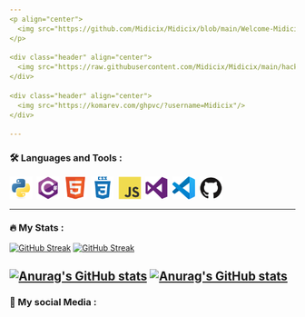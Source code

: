 ```yaml
---
<p align="center">
  <img src="https://github.com/Midicix/Midicix/blob/main/Welcome-Midicix.svg" alt="Background Image" />
</p>
  
<div class="header" align="center">
  <img src="https://raw.githubusercontent.com/Midicix/Midicix/main/hacker.png" width="100"/>
</div>

<div class="header" align="center">
  <img src="https://komarev.com/ghpvc/?username=Midicix"/>
</div>

---
```


### :hammer_and_wrench: Languages and Tools :

<div>
  <img src="https://github.com/devicons/devicon/blob/master/icons/python/python-original.svg" title="Python" alt="Python" width="40" height="40"/>&nbsp;
  <img src="https://github.com/devicons/devicon/blob/master/icons/csharp/csharp-original.svg" title="C#" alt="C#" width="40" height="40"/>&nbsp;
  <img src="https://github.com/devicons/devicon/blob/master/icons/html5/html5-original.svg" title="HTML5" alt="HTML" width="40" height="40"/>&nbsp;
  <img src="https://github.com/devicons/devicon/blob/master/icons/css3/css3-plain-wordmark.svg"  title="CSS3" alt="CSS" width="40" height="40"/>&nbsp;
  <img src="https://github.com/devicons/devicon/blob/master/icons/javascript/javascript-original.svg" title="JavaScript" alt="JavaScript" width="40" height="40"/>&nbsp;
  <img src="https://github.com/devicons/devicon/blob/master/icons/visualstudio/visualstudio-plain.svg" title="VisualStudio" alt="VisualStudio" width="40" height="40"/>&nbsp;
  <img src="https://github.com/devicons/devicon/blob/master/icons/vscode/vscode-original.svg" title="VisualStudioCode" alt="VisualStudioCode" width="40" height="40"/>&nbsp;
  <img src="https://github.com/devicons/devicon/blob/master/icons/github/github-original.svg" title="GitHub" alt="GitHub" width="40" height="40"/>&nbsp;
</div>


---

### :fire: My Stats :

[![GitHub Streak](http://github-readme-streak-stats.herokuapp.com?user=Midicix&theme=dark)](https://git.io/streak-stats#gh-dark-mode-only)
[![GitHub Streak](http://github-readme-streak-stats.herokuapp.com?user=Midicix&theme=discord-old-blurple)](https://git.io/streak-stats#gh-light-mode-only)

[![Anurag's GitHub stats](https://github-readme-stats.vercel.app/api?username=Midicix&layout=compact&theme=darcula)](https://github.com/anuraghazra/github-readme-stats#gh-dark-mode-only)
[![Anurag's GitHub stats](https://github-readme-stats.vercel.app/api?username=Midicix&layout=compact&theme=gruvbox_light)](https://github.com/anuraghazra/github-readme-stats#gh-light-mode-only)
---

### :link: My social Media :
